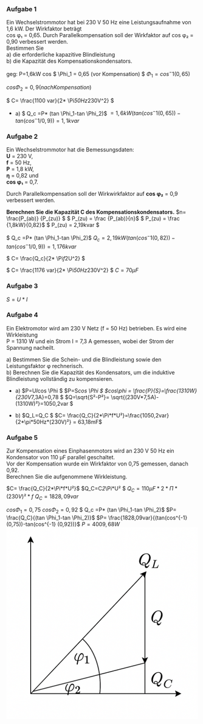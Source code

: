 ### Aufgabe 1
Ein Wechselstrommotor hat bei 230 V 50 Hz eine Leistungsaufnahme von 1,6 kW. Der Wirkfaktor beträgt  
cos φ₁ = 0,65. Durch Parallelkompensation soll der Wirkfaktor auf cos φ₂ = 0,90 verbessert werden.  
Bestimmen Sie  
a) die erforderliche kapazitive Blindleistung  
b) die Kapazität des Kompensationskondensators.

geg: P=1,6kW
cos $ \Phi_1  = 0,65 (vor Kompensation) $
$\Phi_1 = cos^-1 (0,65)$

$cos \Phi_2 =0,9 (nach Kompensation)$

$ C= \frac{1100 var}{2* \Pi*50Hz*230V^2} $

- a) 
$ Q_c =P* (tan \Phi_1-tan \Phi_2)$
$=1,6kW(tan(cos^-1 (0,65))-tan(cos^-1 /0,9)) =1,1kvar$

### Aufgabe 2

Ein Wechselstrommotor hat die Bemessungsdaten:  
**U** = 230 V,  
**f** = 50 Hz,  
**P** = 1,8 kW,  
**η** = 0,82 und  
**cos φ₁** = 0,7.  

Durch Parallelkompensation soll der Wirkwirkfaktor auf **cos φ₂** = 0,9 verbessert werden.

**Berechnen Sie die Kapazität C des Kompensationskondensators.**
$n= \frac{P_(ab)} {P_(zu)} $
$ P_(zu) = \frac {P_(ab)}{n}$
$ P_(zu) = \frac {1,8kW}{0,82}$
$ P_(zu) = 2,19kvar $

$ Q_c =P* (tan \Phi_1-tan \Phi_2)$
$Q_c=2,19kW(tan(cos^-1 (0,82))-tan(cos^-1 /0,9)) =1,176kvar$

$ C= \frac{Q_c}{2* \Pi*f*2U^2} $

$ C= \frac{1176 var}{2* \Pi*50Hz*230V^2} $
$C= 70µF$

### Aufgabe 3
$S=U*I$

### Aufgabe 4
Ein Elektromotor wird am 230 V Netz (f = 50 Hz) betrieben. Es wird eine Wirkleistung  
P = 1310 W und ein Strom I = 7,3 A gemessen, wobei der Strom der Spannung nacheilt.

a) Bestimmen Sie die Schein- und die Blindleistung sowie den Leistungsfaktor φ rechnerisch.  
b) Berechnen Sie die Kapazität des Kondensators, um die induktive Blindleistung vollständig zu kompensieren.

- a)
$P=U*I*cos \Phi $
$P=S*cos \Phi $
$cos\phi = \frac{P}{S}=\frac{1310W}{230V*7,3A}=0,78 $
$Q=\sqrt{S²-P²}= \sqrt{(230V*7,5A)-(1310W)²}=1050,2var $

- b)
$Q_L=Q_C $
$C= \frac{Q_C}{2*\Pi*f*U²}=\frac{1050,2var}{2*\pi*50Hz*(230V)²} = 63,18mF$

### Aufgabe 5
Zur Kompensation eines Einphasenmotors wird an 230 V 50 Hz ein Kondensator von 110 µF parallel geschaltet.  
Vor der Kompensation wurde ein Wirkfaktor von 0,75 gemessen, danach 0,92.  
Berechnen Sie die aufgenommene Wirkleistung.

$C= \frac{Q_C}{2*\Pi*f*U²}$
$Q_C=C*2*\Pi*U² $
$Q_C=110µF*2*\Pi*(230V)²*f$
$Q_C=1828,09var$

$cos\Phi_1=0,75$
$cos\Phi_2=0,92$
$ Q_c =P* (tan \Phi_1-tan \Phi_2)$
$P= \frac{Q_C}{(tan \Phi_1-tan \Phi_2)}$
$P= \frac{1828,09var}{(tan(cos^{-1} (0,75))-tan(cos^{-1} (0,92))}$
$P=4009,68W$
![Beispielbild](d70732da-468b-4461-9fc3-ce83879afa31.png)